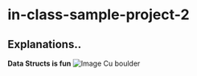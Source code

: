 # in-class-sample-project-2
## Explanations..
**Data Structs is fun**
![Image Cu boulder](https://www.google.com/imgres?imgurl=https%3A%2F%2Fupload.wikimedia.org%2Fwikipedia%2Fen%2Fthumb%2Fd%2Fd3%2FColorado_Buffaloes_logo.svg%2F1200px-Colorado_Buffaloes_logo.svg.png&imgrefurl=https%3A%2F%2Fen.wikipedia.org%2Fwiki%2FColorado_Buffaloes&docid=pAre0oE0EYnrZM&tbnid=gapopoM1C9Fg6M%3A&vet=10ahUKEwiPi9DdyI7fAhVF6YMKHSOuCBwQMwg_KAAwAA..i&w=1200&h=885&client=ubuntu&bih=639&biw=1299&q=image%20of%20cu%20boulder%20logo&ved=0ahUKEwiPi9DdyI7fAhVF6YMKHSOuCBwQMwg_KAAwAA&iact=mrc&uact=8)
